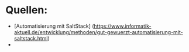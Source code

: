 Quellen:
========
* [Automatisierung mit SaltStack] (https://www.informatik-aktuell.de/entwicklung/methoden/gut-gewuerzt-automatisierung-mit-saltstack.html)
* 